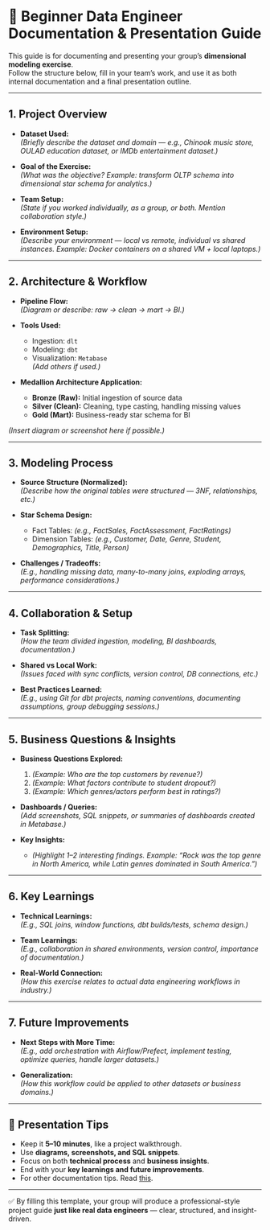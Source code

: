 # 📝 Beginner Data Engineer Documentation & Presentation Guide

This guide is for documenting and presenting your group’s **dimensional modeling exercise**.  
Follow the structure below, fill in your team’s work, and use it as both internal documentation and a final presentation outline.  

---

## 1. Project Overview

- **Dataset Used:**  
  *(Briefly describe the dataset and domain — e.g., Chinook music store, OULAD education dataset, or IMDb entertainment dataset.)*  

- **Goal of the Exercise:**  
  *(What was the objective? Example: transform OLTP schema into dimensional star schema for analytics.)*  

- **Team Setup:**  
  *(State if you worked individually, as a group, or both. Mention collaboration style.)*  

- **Environment Setup:**  
  *(Describe your environment — local vs remote, individual vs shared instances. Example: Docker containers on a shared VM + local laptops.)*  

---

## 2. Architecture & Workflow

- **Pipeline Flow:**  
  *(Diagram or describe: raw → clean → mart → BI.)*  

- **Tools Used:**  
  - Ingestion: `dlt`  
  - Modeling: `dbt`  
  - Visualization: `Metabase`  
  *(Add others if used.)*  

- **Medallion Architecture Application:**  
  - **Bronze (Raw):** Initial ingestion of source data  
  - **Silver (Clean):** Cleaning, type casting, handling missing values  
  - **Gold (Mart):** Business-ready star schema for BI  

*(Insert diagram or screenshot here if possible.)*  

---

## 3. Modeling Process

- **Source Structure (Normalized):**  
  *(Describe how the original tables were structured — 3NF, relationships, etc.)*  

- **Star Schema Design:**  
  - Fact Tables: *(e.g., FactSales, FactAssessment, FactRatings)*  
  - Dimension Tables: *(e.g., Customer, Date, Genre, Student, Demographics, Title, Person)*  

- **Challenges / Tradeoffs:**  
  *(E.g., handling missing data, many-to-many joins, exploding arrays, performance considerations.)*  

---

## 4. Collaboration & Setup

- **Task Splitting:**  
  *(How the team divided ingestion, modeling, BI dashboards, documentation.)*  

- **Shared vs Local Work:**  
  *(Issues faced with sync conflicts, version control, DB connections, etc.)*  

- **Best Practices Learned:**  
  *(E.g., using Git for dbt projects, naming conventions, documenting assumptions, group debugging sessions.)*  

---

## 5. Business Questions & Insights

- **Business Questions Explored:**  
  1. *(Example: Who are the top customers by revenue?)*  
  2. *(Example: What factors contribute to student dropout?)*  
  3. *(Example: Which genres/actors perform best in ratings?)*  

- **Dashboards / Queries:**  
  *(Add screenshots, SQL snippets, or summaries of dashboards created in Metabase.)*  

- **Key Insights:**  
  - *(Highlight 1–2 interesting findings. Example: “Rock was the top genre in North America, while Latin genres dominated in South America.”)*  

---

## 6. Key Learnings

- **Technical Learnings:**  
  *(E.g., SQL joins, window functions, dbt builds/tests, schema design.)*  

- **Team Learnings:**  
  *(E.g., collaboration in shared environments, version control, importance of documentation.)*  

- **Real-World Connection:**  
  *(How this exercise relates to actual data engineering workflows in industry.)*  

---

## 7. Future Improvements

- **Next Steps with More Time:**  
  *(E.g., add orchestration with Airflow/Prefect, implement testing, optimize queries, handle larger datasets.)*  

- **Generalization:**  
  *(How this workflow could be applied to other datasets or business domains.)*  

---

## 📢 Presentation Tips

- Keep it **5–10 minutes**, like a project walkthrough.  
- Use **diagrams, screenshots, and SQL snippets**.  
- Focus on both **technical process** and **business insights**.  
- End with your **key learnings and future improvements**.  
- For other documentation tips. Read [this](TECHNICAL-DOCS.md).

---

✅ By filling this template, your group will produce a professional-style project guide **just like real data engineers** — clear, structured, and insight-driven.

